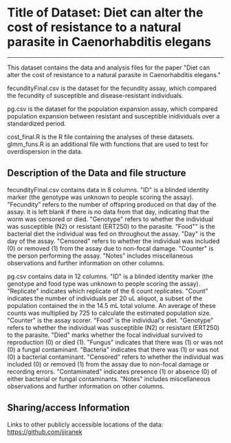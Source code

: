 
# Title of Dataset: Diet can alter the cost of resistance to a natural parasite in Caenorhabditis elegans
---

This dataset contains the data and analysis files for the paper "Diet can alter the cost of resistance to a natural parasite in Caenorhabditis elegans." 

fecundityFinal.csv is the dataset for the fecundity assay, which compared the fecundity of susceptible and disease-resistant individuals.

pg.csv is the dataset for the population expansion assay, which compared population expansion between resistant and susceptible inidividuals over a standardized period.

cost_final.R is the R file containing the analyses of these datasets. glmm_funs.R is an additional file with functions that are used to test for overdispersion in the data. 


## Description of the Data and file structure

fecundityFinal.csv contains data in 8 columns. "ID" is a blinded identity marker (the genotype was unknown to people scoring the assay). "Fecundity" refers to the number of offspring produced on that day of the assay. It is left blank if there is no data from that day, indicating that the worm was censored or died. "Genotype" refers to whether the individual was susceptible (N2) or resistant (ERT250) to the parasite. "Food"" is the bacterial diet the individual was fed on throughout the assay. "Day" is the day of the assay. "Censored" refers to whether the individual was included (0) or removed (1) from the assay due to non-focal damage. "Counter" is the person performing the assay. "Notes" includes miscellaneous observations and further information on other columns.

pg.csv contains data in 12 columns. "ID" is a blinded identity marker (the genotype and food type was unknown to people scoring the assay). "Replicate" indicates which replicate of the 6 count replicates. "Count" indicates the number of individuals per 20 uL aliquot, a subset of the population contained the in the 14.5 mL total volume. An average of these counts was multiplied by 725 to calculate the estimated population size. "Counter" is the assay scorer. "Food" is the individual's diet. "Genotype" refers to whether the individual was susceptible (N2) or resistant (ERT250) to the parasite. "Died" marks whether the focal individual survived to reproduction (0) or died (1). "Fungus" indicates that there was (1) or was not (0) a fungal contaminant. "Bacteria" indicates that there was (1) or was not (0) a bacterial contaminant. "Censored" refers to whether the individual was included (0) or removed (1) from the assay due to non-focal damage or recording errors. "Contaminated" indicates presence (1) or absence (0) of either bacterial or fungal contaminants. "Notes" includes miscellaneous observations and further information on other columns.


## Sharing/access Information

Links to other publicly accessible locations of the data: https://github.com/jjiranek
